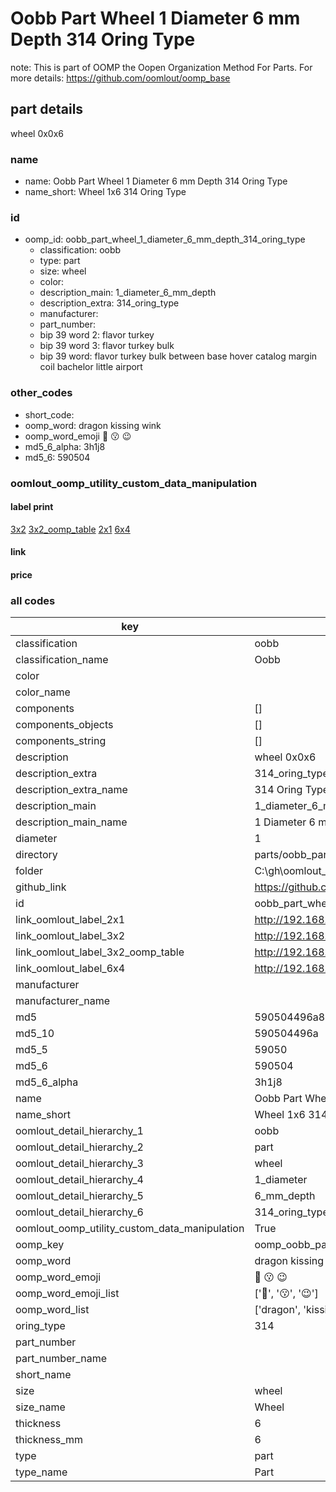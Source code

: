 # Oobb Part Wheel 1 Diameter 6 mm Depth 314 Oring Type  

note: This is part of OOMP the Oopen Organization Method For Parts. For more details: https://github.com/oomlout/oomp_base

##  part details
  



wheel 0x0x6



### name
* name: Oobb Part Wheel 1 Diameter 6 mm Depth 314 Oring Type
* name_short: Wheel 1x6 314 Oring Type
### id
* oomp_id: oobb_part_wheel_1_diameter_6_mm_depth_314_oring_type
  * classification: oobb
  * type: part
  * size: wheel
  * color: 
  * description_main: 1_diameter_6_mm_depth
  * description_extra: 314_oring_type
  * manufacturer: 
  * part_number: 
  * bip 39 word 2: flavor turkey
  * bip 39 word 3: flavor turkey bulk
  * bip 39 word: flavor turkey bulk between base hover catalog margin coil bachelor little airport

### other_codes
* short_code: 
* oomp_word: dragon kissing wink
* oomp_word_emoji :dragon: :kissing: :wink:
* md5_6_alpha: 3h1j8
* md5_6: 590504






### oomlout_oomp_utility_custom_data_manipulation
#### label print
[3x2](http://192.168.1.245:1112/?label=oomp%203h1j8)
[3x2_oomp_table](http://192.168.1.108:1112/?label=oomp%203h1j8)
[2x1](http://192.168.1.242:1112/?label=oomp%203h1j8)
[6x4](http://192.168.1.55:1112/?label=oomp%203h1j8)    

#### link

                              

#### price







### all codes 
| key | value |  
| --- | --- |  
| classification | oobb |  
| classification_name | Oobb |  
| color |  |  
| color_name |  |  
| components | [] |  
| components_objects | [] |  
| components_string | [] |  
| description | wheel 0x0x6 |  
| description_extra | 314_oring_type |  
| description_extra_name | 314 Oring Type |  
| description_main | 1_diameter_6_mm_depth |  
| description_main_name | 1 Diameter 6 mm Depth |  
| diameter | 1 |  
| directory | parts/oobb_part_wheel_1_diameter_6_mm_depth_314_oring_type |  
| folder | C:\gh\oomlout_oobb_version_4_generated_parts\parts\oobb_part_wheel_1_diameter_6_mm_depth_314_oring_type |  
| github_link | https://github.com/oomlout/oomlout_oomp_part_src/tree/main/parts/oobb_part_wheel_1_diameter_6_mm_depth_314_oring_type |  
| id | oobb_part_wheel_1_diameter_6_mm_depth_314_oring_type |  
| link_oomlout_label_2x1 | http://192.168.1.242:1112/?label=oomp%203h1j8 |  
| link_oomlout_label_3x2 | http://192.168.1.245:1112/?label=oomp%203h1j8 |  
| link_oomlout_label_3x2_oomp_table | http://192.168.1.108:1112/?label=oomp%203h1j8 |  
| link_oomlout_label_6x4 | http://192.168.1.55:1112/?label=oomp%203h1j8 |  
| manufacturer |  |  
| manufacturer_name |  |  
| md5 | 590504496a87e47db989715a3c3aaac5 |  
| md5_10 | 590504496a |  
| md5_5 | 59050 |  
| md5_6 | 590504 |  
| md5_6_alpha | 3h1j8 |  
| name | Oobb Part Wheel 1 Diameter 6 mm Depth 314 Oring Type |  
| name_short | Wheel 1x6 314 Oring Type |  
| oomlout_detail_hierarchy_1 | oobb |  
| oomlout_detail_hierarchy_2 | part |  
| oomlout_detail_hierarchy_3 | wheel |  
| oomlout_detail_hierarchy_4 | 1_diameter |  
| oomlout_detail_hierarchy_5 | 6_mm_depth |  
| oomlout_detail_hierarchy_6 | 314_oring_type |  
| oomlout_oomp_utility_custom_data_manipulation | True |  
| oomp_key | oomp_oobb_part_wheel_1_diameter_6_mm_depth_314_oring_type |  
| oomp_word | dragon kissing wink |  
| oomp_word_emoji | :dragon: :kissing: :wink: |  
| oomp_word_emoji_list | [':dragon:', ':kissing:', ':wink:'] |  
| oomp_word_list | ['dragon', 'kissing', 'wink'] |  
| oring_type | 314 |  
| part_number |  |  
| part_number_name |  |  
| short_name |  |  
| size | wheel |  
| size_name | Wheel |  
| thickness | 6 |  
| thickness_mm | 6 |  
| type | part |  
| type_name | Part |  
